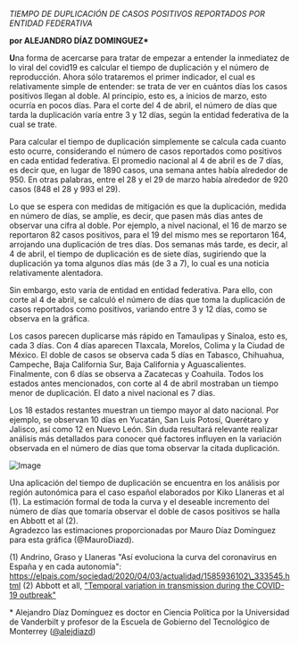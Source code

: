 *TIEMPO DE DUPLICACIÓN DE CASOS POSITIVOS REPORTADOS POR ENTIDAD
FEDERATIVA*

**por ALEJANDRO DÍAZ DOMINGUEZ\***

**U**na forma de acercarse para tratar de empezar a entender la
inmediatez de lo viral del covid19 es calcular el tiempo de duplicación
y el número de reproducción. Ahora sólo trataremos el primer indicador,
el cual es relativamente simple de entender: se trata de ver en cuántos
días los casos positivos llegan al doble. Al principio, esto es, a
inicios de marzo, esto ocurría en pocos días. Para el corte del 4 de
abril, el número de días que tarda la duplicación varía entre 3 y 12
días, según la entidad federativa de la cual se trate.

Para calcular el tiempo de duplicación simplemente se calcula cada
cuanto esto ocurre, considerando el número de casos reportados como
positivos en cada entidad federativa. El promedio nacional al 4 de abril
es de 7 días, es decir que, en lugar de 1890 casos, una semana antes
había alrededor de 950. En otras palabras, entre el 28 y el 29 de marzo
había alrededor de 920 casos (848 el 28 y 993 el 29).

Lo que se espera con medidas de mitigación es que la duplicación, medida
en número de días, se amplíe, es decir, que pasen más días antes de
observar una cifra al doble. Por ejemplo, a nivel nacional, el 16 de
marzo se reportaron 82 casos positivos, para el 19 del mismo mes se
reportaron 164, arrojando una duplicación de tres días. Dos semanas más
tarde, es decir, al 4 de abril, el tiempo de duplicación es de siete
días, sugiriendo que la duplicación ya toma algunos días más (de 3 a
7), lo cual es una noticia relativamente alentadora.

Sin embargo, esto varía de entidad en entidad federativa. Para ello, con
corte al 4 de abril, se calculó el número de días que toma la
duplicación de casos reportados como positivos, variando entre 3 y 12
días, como se observa en la gráfica.

Los casos parecen duplicarse más rápido en Tamaulipas y Sinaloa, esto
es, cada 3 días. Con 4 días aparecen Tlaxcala, Morelos, Colima y la
Ciudad de México. El doble de casos se observa cada 5 días en Tabasco,
Chihuahua, Campeche, Baja California Sur, Baja California y
Aguascalientes. Finalmente, con 6 días se observa a Zacatecas y
Coahuila. Todos los estados antes mencionados, con corte al 4 de abril
mostraban un tiempo menor de duplicación. El dato a nivel nacional es 7
días.

Los 18 estados restantes muestran un tiempo mayor al dato nacional. Por
ejemplo, se observan 10 días en Yucatán, San Luis Potosí, Querétaro y
Jalisco, así como 12 en Nuevo León. Sin duda resultará relevante
realizar análisis más detallados para conocer qué factores influyen en
la variación observada en el número de días que toma observar la citada
duplicación.

![Image](./media/image1.jpeg)

Una aplicación del tiempo de duplicación se encuentra en los análisis
por región autonómica para el caso español elaborados por Kiko Llaneras
et al (1). La estimación formal de toda la curva y el deseable
incremento del número de días que tomaría observar el doble de casos
positivos se halla en Abbott et al (2).  
Agradezco las estimaciones proporcionadas por Mauro Díaz Domínguez para
esta gráfica (@MauroDiazd).

(1) Andrino, Graso y Llaneras "Así evoluciona la curva del coronavirus
en España y en cada autonomía":
https://elpais.com/sociedad/2020/04/03/actualidad/1585936102\_333545.html
(2) Abbott et all, [<span class="underline">"Temporal variation in
transmission during the COVID-19
outbreak"</span>](https://cmmid.github.io/topics/covid19/current-patterns-transmission/global-time-varying-transmission.html)

\* Alejandro Díaz Domínguez es doctor en Ciencia Política por la
Universidad de Vanderbilt y profesor de la Escuela de Gobierno del
Tecnológico de Monterrey
([<span class="underline">@alejdiazd</span>](https://twitter.com/alejdiazd))
